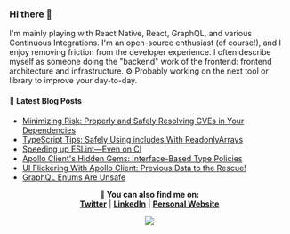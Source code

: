### Hi there 👋

I'm mainly playing with React Native, React, GraphQL, and various Continuous Integrations. I'm an open-source enthusiast (of course!), and I enjoy removing friction from the developer experience. I often describe myself as someone doing the "backend" work of the frontend: frontend architecture and infrastructure. ⚙️ Probably working on the next tool or library to improve your day-to-day. 

#### 📝 Latest Blog Posts

- [Minimizing Risk: Properly and Safely Resolving CVEs in Your Dependencies](https://www.charpeni.com/blog/minimizing-risk-properly-and-safely-resolving-cves-in-your-dependencies)
- [TypeScript Tips: Safely Using includes With ReadonlyArrays](https://www.charpeni.com/blog/typescript-tips-safely-using-includes-with-readonlyarrays)
- [Speeding up ESLint—Even on CI](https://www.charpeni.com/blog/speeding-up-eslint-even-on-ci)
- [Apollo Client's Hidden Gems: Interface-Based Type Policies](https://www.charpeni.com/blog/apollo-client-hidden-gems-interface-based-type-policies)
- [UI Flickering With Apollo Client: Previous Data to the Rescue!](https://www.charpeni.com/blog/ui-flickering-with-apollo-client-previous-data-to-the-rescue)
- [GraphQL Enums Are Unsafe](https://www.charpeni.com/blog/graphql-enums-are-unsafe)

<p align="center">
  <b>🔎 You can also find me on:</b><br>
  <b><a href="https://twitter.com/charpeni_">Twitter</a></b>  |
  <b><a href="https://www.linkedin.com/in/nicolas-charpentier-8a2b8a104/">LinkedIn</a></b> |
  <b><a href="https://charpeni.com">Personal Website</a></b>
</p>
 
 
<p align="center">
  <img src="https://user-images.githubusercontent.com/7189823/146283040-c20a814a-af70-4374-afbd-eda09a28f989.gif">
</p>
